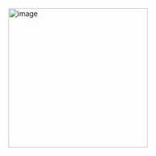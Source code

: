 
<img width="277" alt="image" src="https://user-images.githubusercontent.com/32021403/198889289-ccc11dd7-4189-47bc-8234-9c26a73baf3e.png">
